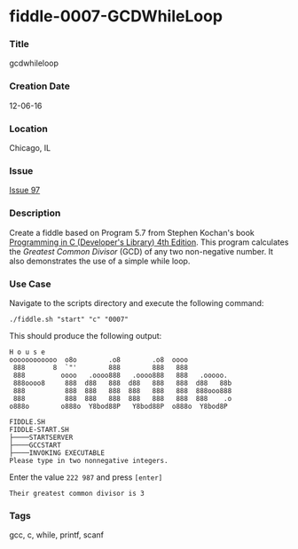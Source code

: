 fiddle-0007-GCDWhileLoop
======

### Title

gcdwhileloop


### Creation Date

12-06-16


### Location

Chicago, IL


### Issue

[Issue 97](https://github.com/bradyhouse/house/issues/97)


### Description

Create a fiddle based on Program 5.7 from Stephen Kochan's book [Programming in C (Developer's Library) 4th Edition](http://a.co/1QJ9MDN).  This program calculates the _Greatest Common Divisor_ (GCD) of any two non-negative number.  It also demonstrates the use of a simple while loop.


### Use Case

Navigate to the scripts directory and execute the following command:

    ./fiddle.sh "start" "c" "0007"
    
This should produce the following output:

    H o u s e
    oooooooooooo  o8o        .o8        .o8  oooo
     888       8  `"'        888        888   888
     888         oooo   .oooo888   .oooo888   888   .ooooo.
     888oooo8     888  d88   888  d88   888   888  d88   88b
     888          888  888   888  888   888   888  888ooo888
     888          888  888   888  888   888   888  888    .o
    o888o        o888o  Y8bod88P   Y8bod88P  o888o  Y8bod8P
    
    FIDDLE.SH
    FIDDLE-START.SH
    ├────STARTSERVER
    ├────GCCSTART
    ├────INVOKING EXECUTABLE
    Please type in two nonnegative integers.
    
Enter the value `222 987` and press `[enter]`
    
    Their greatest common divisor is 3


### Tags

gcc, c, while, printf, scanf
